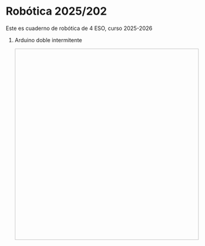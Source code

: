 # Robótica 2025/202
Este es cuaderno de robótica de 4 ESO, curso 2025-2026

1. Arduino doble intermitente

   <img scr="imagenes/pasos.prebios.arduino1.png" width="500" height="500" />
   
   
